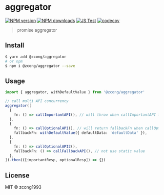 # aggregator

[![NPM version](https://img.shields.io/npm/v/@zcong/aggregator.svg?style=flat)](https://npmjs.com/package/@zcong/aggregator) [![NPM downloads](https://img.shields.io/npm/dm/@zcong/aggregator.svg?style=flat)](https://npmjs.com/package/@zcong/aggregator) [![JS Test](https://github.com/zcong1993/aggregator/actions/workflows/js-test.yml/badge.svg)](https://github.com/zcong1993/aggregator/actions/workflows/js-test.yml) [![codecov](https://codecov.io/gh/zcong1993/aggregator/branch/master/graph/badge.svg)](https://codecov.io/gh/zcong1993/aggregator)

> promise aggregator

## Install

```bash
$ yarn add @zcong/aggregator
# or npm
$ npm i @zcong/aggregator --save
```

## Usage

```ts
import { aggregator, withDefaultValue } from '@zcong/aggregator'

// call multi API concurrency
aggregator([
  {
    fn: () => callImportantAPI(), // will throw when callImportantAPI fail
  },
  {
    fn: () => callOptionalAPI(), // will return fallbackFn when callOptionalAPI fail
    fallbackFn: withDefaultValue({ defaultData: 'defaultData' }),
  },
  {
    fn: () => callOptionalAPI2(),
    fallbackFn: () => callFallbackAPI(), // not use static value
  },
]).then(([importantResp, optionalResp]) => {})
```

## License

MIT &copy; zcong1993

